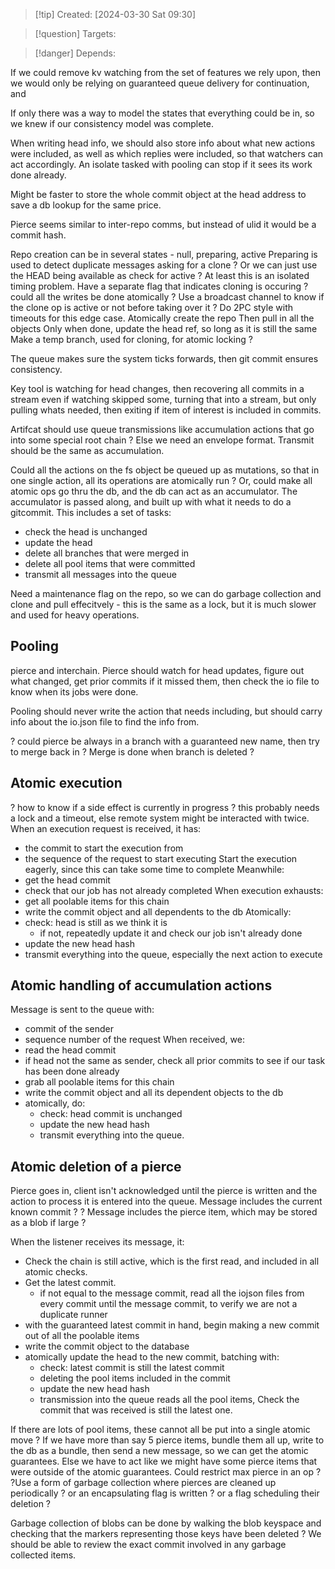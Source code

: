 
>[!tip] Created: [2024-03-30 Sat 09:30]

>[!question] Targets: 

>[!danger] Depends: 

If we could remove kv watching from the set of features we rely upon, then we would only be relying on guaranteed queue delivery for continuation, and

If only there was a way to model the states that everything could be in, so we knew if our consistency model was complete.

When writing head info, we should also store info about what new actions were included, as well as which replies were included, so that watchers can act accordingly.  An isolate tasked with pooling can stop if it sees its work done already.

Might be faster to store the whole commit object at the head address to save a db lookup for the same price.

Pierce seems similar to inter-repo comms, but instead of ulid it would be a commit hash.

Repo creation can be in several states - null, preparing, active
Preparing is used to detect duplicate messages asking for a clone ?
Or we can just use the HEAD being available as check for active ?
At least this is an isolated timing problem.
Have a separate flag that indicates cloning is occuring
? could all the writes be done atomically ?
Use a broadcast channel to know if the clone op is active or not before taking over it ?
Do 2PC style with timeouts for this edge case.
Atomically create the repo
Then pull in all the objects
Only when done, update the head ref, so long as it is still the same
Make a temp branch, used for cloning, for atomic locking ?

The queue makes sure the system ticks forwards, then git commit ensures consistency.

Key tool is watching for head changes, then recovering all commits in a stream even if watching skipped some, turning that into a stream, but only pulling whats needed, then exiting if item of interest is included in commits.

Artifcat should use queue transmissions like accumulation actions that go into some special root chain ?  Else we need an envelope format.
Transmit should be the same as accumulation.

Could all the actions on the fs object be queued up as mutations, so that in one single action, all its operations are atomically run ?
Or, could make all atomic ops go thru the db, and the db can act as an accumulator.
The accumulator is passed along, and built up with what it needs to do a gitcommit.  This includes a set of tasks:
- check the head is unchanged
- update the head
- delete all branches that were merged in
- delete all pool items that were committed
- transmit all messages into the queue

Need a maintenance flag on the repo, so we can do garbage collection and clone and pull effecitvely - this is the same as a lock, but it is much slower and used for heavy operations.


## Pooling
pierce and interchain.
Pierce should watch for head updates, figure out what changed, get prior commits if it missed them, then check the io file to know when its jobs were done.

Pooling should never write the action that needs including, but should carry info about the io.json file to find the info from.

? could pierce be always in a branch with a guaranteed new name, then try to merge back in ?  Merge is done when branch is deleted ?

## Atomic execution
? how to know if a side effect is currently in progress ? this probably needs a lock and a timeout, else remote system might be interacted with twice.
When an execution request is received, it has:
- the commit to start the execution from
- the sequence of the request to start executing
Start the execution eagerly, since this can take some time to complete
Meanwhile:
- get the head commit
- check that our job has not already completed
When execution exhausts:
- get all poolable items for this chain
- write the commit object and all dependents to the db
Atomically:
- check: head is still as we think it is
	- if not, repeatedly update it and check our job isn't already done
- update the new head hash
- transmit everything into the queue, especially the next action to execute

## Atomic handling of accumulation actions
Message is sent to the queue with:
- commit of the sender
- sequence number of the request
When received, we:
- read the head commit
- if head not the same as sender, check all prior commits to see if our task has been done already
- grab all poolable items for this chain
- write the commit object and all its dependent objects to the db
- atomically, do:
	- check: head commit is unchanged
	- update the new head hash
	- transmit everything into the queue.

## Atomic deletion of a pierce
Pierce goes in, client isn't acknowledged until the pierce is written and the action to process it is entered into the queue.  Message includes the current known commit ?
? Message includes the pierce item, which may be stored as a blob if large ?

When the listener receives its message, it:
- Check the chain is still active, which is the first read, and included in all atomic checks.
- Get the latest commit.
	- if not equal to the message commit, read all the iojson files from every commit until the message commit, to verify we are not a duplicate runner
- with the guaranteed latest commit in hand, begin making a new commit out of all the poolable items
- write the commit object to the database
- atomically update the head to the new commit, batching with:
	- check: latest commit is still the latest commit
	- deleting the pool items included in the commit
	- update the new head hash
	- transmission into the queue
reads all the pool items,
Check the commit that was received is still the latest one.

If there are lots of pool items, these cannot all be put into a single atomic move ?
If we have more than say 5 pierce items, bundle them all up, write to the db as a bundle, then send a new message, so we can get the atomic guarantees.
Else we have to act like we might have some pierce items that were outside of the atomic guarantees.
Could restrict max pierce in an op ?
?Use a form of garbage collection where pierces are cleaned up periodically ? or an encapsulating flag is written ? or a flag scheduling their deletion ?

Garbage collection of blobs can be done by walking the blob keyspace and checking that the markers representing those keys have been deleted ?  We should be able to review the exact commit involved in any garbage collected items.